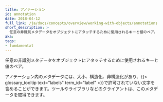 ```yaml
---
title: アノテーション
id: annotation
date: 2018-04-12
full_link: /ja/docs/concepts/overview/working-with-objects/annotations
short_description: >
  任意の非識別メタデータをオブジェクトにアタッチするために使用されるキーと値のペア。
aka: 
tags:
- fundamental
---
```

 任意の非識別メタデータをオブジェクトにアタッチするために使用されるキーと値のペア。
<!--more--> 

アノテーション内のメタデータには、大小、構造化、非構造化があり、{{< glossary_tooltip text="labels" term_id="label" >}}で許可されていない文字を含めることができます。ツールやライブラリなどのクライアントは、このメタデータを取得できます。
